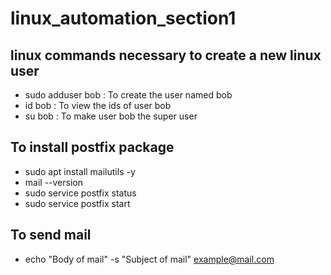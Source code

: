 # linux_automation_section1

## linux commands necessary to create a new linux user

- sudo adduser bob	: To create the user named bob
- id bob		: To view the ids of user bob
- su bob		: To make user bob the super user


## To install postfix package

- sudo apt install mailutils -y
- mail --version
- sudo service postfix status
- sudo service postfix start

## To send mail
- echo "Body of mail" -s "Subject of mail" example@mail.com

